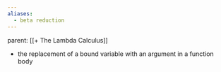 ```yaml
---
aliases:
  - beta reduction
---
```

parent: [[+ The Lambda Calculus]]

- the replacement of a bound variable with an argument in a function body